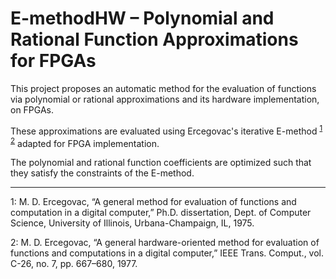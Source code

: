 # E-methodHW – Polynomial and Rational Function Approximations for FPGAs

This project proposes an automatic method for the evaluation of functions via polynomial or rational approximations and its hardware implementation, on FPGAs.

These approximations are evaluated using Ercegovac's iterative E-method <sup>[1](#ref1)</sup>  <sup>[2](#ref2)</sup>  adapted for FPGA implementation.

The polynomial and rational function coefficients are optimized such that they satisfy the constraints of the E-method.

---

<a name="ref1">1</a>: M. D. Ercegovac, “A general method for evaluation of functions and computation in a digital computer,” Ph.D. dissertation, Dept. of Computer Science, University of Illinois, Urbana-Champaign, IL, 1975.

<a name="ref2">2</a>: M. D. Ercegovac, “A general hardware-oriented method for evaluation of functions and computations in a digital computer,” IEEE Trans. Comput., vol. C-26, no. 7, pp. 667–680, 1977.